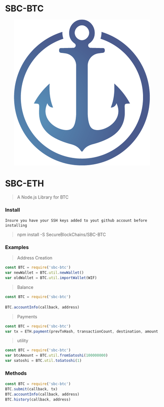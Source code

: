 # SBC-BTC
<p align="center">
 <a href="https://www.secureblockchains.com/"><img src="https://github.com/SecureBlockChains/Assets/blob/master/Anchor.png" title="SBC" alt="SBC"></a>
</p>

# SBC-ETH

> A Node.js Library for BTC

### Install

```
Insure you have your SSH keys added to yout github account before installing
```

> npm install -S SecureBlockChains/SBC-BTC

### Examples

> Address Creation

```javascript
const BTC = require('sbc-btc')
var newWallet = BTC.util.newWallet()
var oldWallet = BTC.util.importWallet(WIF)
```

> Balance

```javascript
const BTC = require('sbc-btc')

BTC.accountInfo(callback, address)
```

> Payments

```javascript
const BTC = require('sbc-btc')
var tx = ETH.payment(prevTxHash, transactionCount, destination, amount, WIF)
```

> utility

```javascript
const BTC = require('sbc-btc')
var btcAmount = BTC.util.fromSatoshi(100000000)
var satoshi = BTC.util.toSatoshi(1)
```

### Methods

```javascript
const BTC = require('sbc-btc')
BTC.submit(callback, tx)
BTC.accountInfo(callback, address)
BTC.history(callback, address)